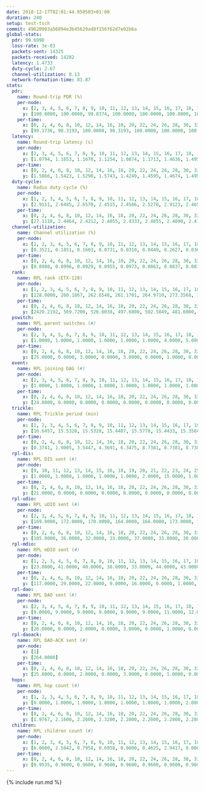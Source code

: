 ```yaml
---
date: 2018-12-17T02:01:44.050503+01:00
duration: 240
setup: test-tsch
commit: 49620903a56894e3b45629ad8f156f62d7e02b6a
global-stats:
  pdr: 99.6998
  loss-rate: 3e-03
  packets-sent: 14325
  packets-received: 14282
  latency: 1.4733
  duty-cycle: 2.67
  channel-utilization: 0.13
  network-formation-time: 83.87
stats:
  pdr:
    name: Round-trip PDR (%)
    per-node:
      x: [2, 3, 4, 5, 6, 7, 8, 9, 10, 11, 12, 13, 14, 15, 16, 17, 18, 19, 20, 21, 22, 23, 24, 25]
      y: [100.0000, 100.0000, 99.8374, 100.0000, 100.0000, 100.0000, 100.0000, 99.8288, 100.0000, 100.0000, 99.6721, 99.8302, 100.0000, 95.8541, 100.0000, 99.6650, 100.0000, 99.4810, 100.0000, 100.0000, 99.6764, 99.5090, 99.6587, 99.8366]
    per-time:
      x: [0, 2, 4, 6, 8, 10, 12, 14, 16, 18, 20, 22, 24, 26, 28, 30, 32, 34, 36, 38, 40, 42, 44, 46, 48, 50, 52, 54, 56, 58, 60, 62, 64, 66, 68, 70, 72, 74, 76, 78, 80, 82, 84, 86, 88, 90, 92, 94, 96, 98, 100, 102, 104, 106, 108, 110, 112, 114, 116, 118, 120, 122, 124, 126, 128, 130, 132, 134, 136, 138, 140, 142, 144, 146, 148, 150, 152, 154, 156, 158, 160, 162, 164, 166, 168, 170, 172, 174, 176, 178, 180, 182, 184, 186, 188, 190, 192, 194, 196, 198, 200, 202, 204, 206, 208, 210, 212, 214, 216, 218, 220, 222, 224, 226, 228, 230, 232, 234, 236, 238, 240]
      y: [99.1736, 98.3193, 100.0000, 98.3193, 100.0000, 100.0000, 100.0000, 100.0000, 100.0000, 100.0000, 100.0000, 100.0000, 100.0000, 100.0000, 90.8333, 90.0000, 96.6387, 100.0000, 100.0000, 100.0000, 100.0000, 100.0000, 99.1667, 100.0000, 98.3333, 100.0000, 100.0000, 100.0000, 100.0000, 99.1667, 100.0000, 100.0000, 100.0000, 100.0000, 100.0000, 100.0000, 100.0000, 100.0000, 98.3333, 100.0000, 100.0000, 100.0000, 100.0000, 100.0000, 100.0000, 100.0000, 100.0000, 100.0000, 98.3333, 100.0000, 100.0000, 100.0000, 100.0000, 100.0000, 100.0000, 100.0000, 100.0000, 100.0000, 100.0000, 100.0000, 100.0000, 100.0000, 100.0000, 100.0000, 100.0000, 100.0000, 100.0000, 100.0000, 100.0000, 100.0000, 100.0000, 99.1667, 100.0000, 100.0000, 100.0000, 100.0000, 100.0000, 100.0000, 99.1667, 100.0000, 100.0000, 100.0000, 100.0000, 100.0000, 100.0000, 100.0000, 100.0000, 100.0000, 100.0000, 100.0000, 100.0000, 100.0000, 100.0000, 100.0000, 100.0000, 100.0000, 100.0000, 100.0000, 100.0000, 100.0000, 100.0000, 100.0000, 100.0000, 100.0000, 100.0000, 100.0000, 100.0000, 100.0000, 100.0000, 99.1667, 100.0000, 100.0000, 100.0000, 100.0000, 100.0000, 100.0000, 100.0000, 100.0000, 100.0000, 100.0000, null]
  latency:
    name: Round-trip latency (s)
    per-node:
      x: [2, 3, 4, 5, 6, 7, 8, 9, 10, 11, 12, 13, 14, 15, 16, 17, 18, 19, 20, 21, 22, 23, 24, 25]
      y: [1.0794, 1.1653, 1.1670, 1.1254, 1.0874, 1.1713, 1.4636, 1.4957, 1.2715, 1.5322, 1.3033, 1.3665, 1.4639, 1.5991, 1.4185, 1.4805, 1.6515, 1.6485, 1.6151, 1.8379, 1.7713, 1.8927, 1.8476, 1.8790]
    per-time:
      x: [0, 2, 4, 6, 8, 10, 12, 14, 16, 18, 20, 22, 24, 26, 28, 30, 32, 34, 36, 38, 40, 42, 44, 46, 48, 50, 52, 54, 56, 58, 60, 62, 64, 66, 68, 70, 72, 74, 76, 78, 80, 82, 84, 86, 88, 90, 92, 94, 96, 98, 100, 102, 104, 106, 108, 110, 112, 114, 116, 118, 120, 122, 124, 126, 128, 130, 132, 134, 136, 138, 140, 142, 144, 146, 148, 150, 152, 154, 156, 158, 160, 162, 164, 166, 168, 170, 172, 174, 176, 178, 180, 182, 184, 186, 188, 190, 192, 194, 196, 198, 200, 202, 204, 206, 208, 210, 212, 214, 216, 218, 220, 222, 224, 226, 228, 230, 232, 234, 236, 238, 240]
      y: [1.5866, 1.5423, 1.5298, 1.5743, 1.4249, 1.4595, 1.4674, 1.4954, 1.4394, 1.4612, 1.5036, 1.5081, 1.6763, 1.5075, 1.4920, 1.5280, 1.6004, 1.4529, 1.5419, 1.5012, 1.5182, 1.5134, 1.5604, 1.5062, 1.4981, 1.5265, 1.4633, 1.4868, 1.5840, 1.4877, 1.5278, 1.5957, 1.4780, 1.5143, 1.5184, 1.5030, 1.5083, 1.5060, 1.5122, 1.5259, 1.5589, 1.5459, 1.4877, 1.4343, 1.4777, 1.4438, 1.4368, 1.4983, 1.4732, 1.4770, 1.4967, 1.4684, 1.4425, 1.5113, 1.4767, 1.5027, 1.5485, 1.5175, 1.4811, 1.4291, 1.4838, 1.4793, 1.5472, 1.5490, 1.4041, 1.4190, 1.4228, 1.4482, 1.3957, 1.4851, 1.4312, 1.4349, 1.4637, 1.4682, 1.4355, 1.4541, 1.4521, 1.4544, 1.4461, 1.4313, 1.4523, 1.4963, 1.4241, 1.4404, 1.4138, 1.4371, 1.4100, 1.4234, 1.4558, 1.4387, 1.3955, 1.4228, 1.3938, 1.4273, 1.4156, 1.3689, 1.4523, 1.4007, 1.4490, 1.4522, 1.4768, 1.4212, 1.4142, 1.4081, 1.4130, 1.4187, 1.4433, 1.4855, 1.4351, 1.4078, 1.4407, 1.4034, 1.4469, 1.5161, 1.4519, 1.4265, 1.4166, 1.4418, 1.4957, 1.3927, null]
  duty-cycle:
    name: Radio duty cycle (%)
    per-node:
      x: [1, 2, 3, 4, 5, 6, 7, 8, 9, 10, 11, 12, 13, 14, 15, 16, 17, 18, 19, 20, 21, 22, 23, 24, 25]
      y: [2.9111, 2.6485, 2.6570, 2.4515, 2.4586, 2.5270, 2.9123, 2.4659, 2.4657, 2.4987, 2.4505, 2.5275, 2.6411, 2.4649, 2.8302, 2.8584, 2.6210, 2.6252, 2.5435, 2.7125, 2.7155, 2.7107, 2.5877, 2.7283, 2.5919]
    per-time:
      x: [0, 2, 4, 6, 8, 10, 12, 14, 16, 18, 20, 22, 24, 26, 28, 30, 32, 34, 36, 38, 40, 42, 44, 46, 48, 50, 52, 54, 56, 58, 60, 62, 64, 66, 68, 70, 72, 74, 76, 78, 80, 82, 84, 86, 88, 90, 92, 94, 96, 98, 100, 102, 104, 106, 108, 110, 112, 114, 116, 118, 120, 122, 124, 126, 128, 130, 132, 134, 136, 138, 140, 142, 144, 146, 148, 150, 152, 154, 156, 158, 160, 162, 164, 166, 168, 170, 172, 174, 176, 178, 180, 182, 184, 186, 188, 190, 192, 194, 196, 198, 200, 202, 204, 206, 208, 210, 212, 214, 216, 218, 220, 222, 224, 226, 228, 230, 232, 234, 236, 238, 240]
      y: [27.1118, 2.4464, 2.4212, 2.4055, 2.4333, 2.4055, 2.4090, 2.4122, 2.4153, 2.4059, 2.3964, 3.1064, 3.0949, 2.7405, 2.4537, 2.4957, 2.5056, 2.4493, 2.4010, 2.4091, 2.4018, 2.3919, 2.3885, 2.4046, 2.4073, 2.4097, 2.3997, 2.3993, 2.4233, 2.4352, 2.4156, 2.4247, 2.4091, 2.3972, 2.4114, 2.4025, 2.4061, 2.4130, 2.3969, 2.4175, 2.4278, 2.4206, 2.4260, 2.4125, 2.4056, 2.4110, 2.3918, 2.4215, 2.4124, 2.4100, 2.4128, 2.4069, 2.4064, 2.3894, 2.4086, 2.4008, 2.4209, 2.4166, 2.4206, 2.4029, 2.4016, 2.4026, 2.4081, 2.4185, 2.4138, 2.3962, 2.3974, 2.3925, 2.4002, 2.3864, 2.4067, 2.3972, 2.3969, 2.3983, 2.3993, 2.3966, 2.4100, 2.3993, 2.3904, 2.4084, 2.3965, 2.4044, 2.4129, 2.3960, 2.3926, 2.4079, 2.4017, 2.3939, 2.4101, 2.3986, 2.3946, 2.4013, 2.3975, 2.4046, 2.4043, 2.3922, 2.3845, 2.3931, 2.3967, 2.4022, 2.4283, 2.4239, 2.4076, 2.3975, 2.3899, 2.4053, 2.3856, 2.4021, 2.4085, 2.4014, 2.3992, 2.3929, 2.3917, 2.4028, 2.4256, 2.4061, 2.4115, 2.4003, 2.4074, 2.4010, null]
  channel-utilization:
    name: Channel utilization (%)
    per-node:
      x: [1, 2, 3, 4, 5, 6, 7, 8, 9, 10, 11, 12, 13, 14, 15, 16, 17, 18, 19, 20, 21, 22, 23, 24, 25]
      y: [0.3521, 0.1851, 0.1603, 0.0731, 0.0310, 0.0449, 0.2627, 0.0362, 0.0374, 0.0830, 0.0335, 0.0333, 0.1213, 0.0341, 0.2683, 0.1563, 0.0939, 0.0979, 0.0397, 0.0459, 0.0423, 0.0445, 0.0317, 0.0305, 0.0315]
    per-time:
      x: [0, 2, 4, 6, 8, 10, 12, 14, 16, 18, 20, 22, 24, 26, 28, 30, 32, 34, 36, 38, 40, 42, 44, 46, 48, 50, 52, 54, 56, 58, 60, 62, 64, 66, 68, 70, 72, 74, 76, 78, 80, 82, 84, 86, 88, 90, 92, 94, 96, 98, 100, 102, 104, 106, 108, 110, 112, 114, 116, 118, 120, 122, 124, 126, 128, 130, 132, 134, 136, 138, 140, 142, 144, 146, 148, 150, 152, 154, 156, 158, 160, 162, 164, 166, 168, 170, 172, 174, 176, 178, 180, 182, 184, 186, 188, 190, 192, 194, 196, 198, 200, 202, 204, 206, 208, 210, 212, 214, 216, 218, 220, 222, 224, 226, 228, 230, 232, 234, 236, 238, 240]
      y: [0.0908, 0.0996, 0.0929, 0.0955, 0.0973, 0.0863, 0.0837, 0.0811, 0.0869, 0.0909, 0.0838, 0.4671, 0.3978, 0.2405, 0.1000, 0.1078, 0.1111, 0.0905, 0.0813, 0.0881, 0.0860, 0.0822, 0.0811, 0.0905, 0.0891, 0.0873, 0.0870, 0.0892, 0.0954, 0.0976, 0.0881, 0.0926, 0.0892, 0.0813, 0.0884, 0.0852, 0.0853, 0.0903, 0.0833, 0.0891, 0.0955, 0.0919, 0.0924, 0.0883, 0.0875, 0.0897, 0.0767, 0.0926, 0.0902, 0.0843, 0.0857, 0.0853, 0.0833, 0.0785, 0.0858, 0.0826, 0.0898, 0.0900, 0.0880, 0.0830, 0.0826, 0.0840, 0.0858, 0.0908, 0.0891, 0.0797, 0.0809, 0.0778, 0.0814, 0.0755, 0.0865, 0.0827, 0.0817, 0.0831, 0.0818, 0.0828, 0.0852, 0.0833, 0.0797, 0.0872, 0.0815, 0.0866, 0.0889, 0.0795, 0.0803, 0.0841, 0.0825, 0.0800, 0.0879, 0.0821, 0.0806, 0.0821, 0.0819, 0.0809, 0.0828, 0.0799, 0.0759, 0.0809, 0.0819, 0.0842, 0.0943, 0.0922, 0.0857, 0.0814, 0.0791, 0.0865, 0.0779, 0.0850, 0.0882, 0.0849, 0.0828, 0.0802, 0.0797, 0.0856, 0.0972, 0.0877, 0.0883, 0.0841, 0.0857, 0.0840, null]
  rank:
    name: RPL rank (ETX-128)
    per-node:
      x: [1, 2, 3, 4, 5, 6, 7, 8, 9, 10, 11, 12, 13, 14, 15, 16, 17, 18, 19, 20, 21, 22, 23, 24, 25]
      y: [128.0000, 260.1867, 262.8548, 261.1701, 264.9710, 273.3568, 301.8257, 435.6680, 522.7633, 394.8519, 463.0492, 396.3580, 446.5697, 532.4694, 7486.9185, 433.8889, 461.2000, 562.6865, 566.0363, 841.9143, 603.1585, 592.3210, 942.3108, 691.8519, 691.2782]
    per-time:
      x: [0, 2, 4, 6, 8, 10, 12, 14, 16, 18, 20, 22, 24, 26, 28, 30, 32, 34, 36, 38, 40, 42, 44, 46, 48, 50, 52, 54, 56, 58, 60, 62, 64, 66, 68, 70, 72, 74, 76, 78, 80, 82, 84, 86, 88, 90, 92, 94, 96, 98, 100, 102, 104, 106, 108, 110, 112, 114, 116, 118, 120, 122, 124, 126, 128, 130, 132, 134, 136, 138, 140, 142, 144, 146, 148, 150, 152, 154, 156, 158, 160, 162, 164, 166, 168, 170, 172, 174, 176, 178, 180, 182, 184, 186, 188, 190, 192, 194, 196, 198, 200, 202, 204, 206, 208, 210, 212, 214, 216, 218, 220, 222, 224, 226, 228, 230, 232, 234, 236, 238, 240]
      y: [2420.2192, 569.7200, 526.6038, 497.6800, 502.5849, 481.6000, 476.0980, 473.7800, 471.7400, 462.2000, 464.5000, 463.2200, 494.1037, 504.4514, 13981.8713, 37227.0565, 3085.8600, 1739.6863, 453.9000, 450.9200, 448.0000, 444.9600, 452.4615, 453.4423, 457.9800, 484.0400, 479.9200, 478.6078, 477.1346, 475.5098, 467.4231, 461.3200, 460.2800, 455.2157, 448.9400, 451.5098, 444.9400, 443.9200, 445.1000, 480.1923, 469.1569, 472.8200, 470.8431, 466.1373, 460.6800, 464.9020, 456.9200, 497.4259, 476.3462, 471.5600, 468.1800, 451.4000, 444.9800, 444.1800, 449.6078, 445.0000, 448.0400, 445.0800, 447.4510, 453.7692, 450.0392, 447.6200, 448.4800, 450.4600, 452.5192, 443.9608, 440.2941, 437.9600, 430.1200, 430.2000, 433.3600, 436.9808, 434.8654, 425.2157, 427.8000, 429.9000, 432.3400, 433.2000, 432.6078, 437.3529, 432.3400, 442.0755, 433.5200, 432.3800, 430.5800, 431.2200, 432.0200, 430.5800, 437.3137, 432.9608, 429.3400, 429.6600, 429.8800, 428.3600, 427.9400, 432.5200, 431.0000, 430.4000, 428.9000, 429.0400, 453.7778, 444.2941, 437.9000, 445.8000, 443.2000, 445.3400, 445.3846, 442.5200, 452.9074, 441.6600, 447.5882, 444.9000, 446.4400, 446.9600, 452.5882, 441.9259, 441.6078, 438.7800, 435.8200, 434.0600, null]
  pswitch:
    name: RPL parent switches (#)
    per-node:
      x: [2, 3, 4, 5, 6, 7, 8, 9, 10, 11, 12, 13, 14, 15, 16, 17, 18, 19, 20, 21, 22, 23, 24, 25]
      y: [1.0000, 1.0000, 1.0000, 1.0000, 1.0000, 1.0000, 4.0000, 5.0000, 3.0000, 4.0000, 3.0000, 4.0000, 5.0000, 8.0000, 3.0000, 5.0000, 12.0000, 8.0000, 5.0000, 6.0000, 4.0000, 11.0000, 4.0000, 8.0000]
    per-time:
      x: [0, 2, 4, 6, 8, 10, 12, 14, 16, 18, 20, 22, 24, 26, 28, 30, 32, 34, 36, 38, 40, 42, 44, 46, 48, 50, 52, 54, 56, 58, 60, 62, 64, 66, 68, 70, 72, 74, 76, 78, 80, 82, 84, 86, 88, 90, 92, 94, 96, 98, 100, 102, 104, 106, 108, 110, 112, 114, 116, 118, 120, 122, 124, 126, 128, 130, 132, 134, 136, 138, 140, 142, 144, 146, 148, 150, 152, 154, 156, 158, 160, 162, 164, 166, 168, 170, 172, 174, 176, 178, 180, 182, 184, 186, 188, 190, 192, 194, 196, 198, 200, 202, 204, 206, 208, 210, 212, 214, 216, 218, 220, 222, 224, 226, 228, 230, 232]
      y: [25.0000, 0.0000, 3.0000, 0.0000, 3.0000, 0.0000, 1.0000, 0.0000, 0.0000, 0.0000, 0.0000, 0.0000, 1.0000, 3.0000, 2.0000, 6.0000, 0.0000, 1.0000, 0.0000, 0.0000, 0.0000, 0.0000, 2.0000, 2.0000, 0.0000, 0.0000, 0.0000, 1.0000, 2.0000, 1.0000, 2.0000, 0.0000, 0.0000, 1.0000, 0.0000, 1.0000, 0.0000, 0.0000, 0.0000, 2.0000, 1.0000, 0.0000, 1.0000, 1.0000, 0.0000, 1.0000, 0.0000, 4.0000, 2.0000, 0.0000, 0.0000, 0.0000, 0.0000, 0.0000, 1.0000, 0.0000, 0.0000, 0.0000, 1.0000, 2.0000, 1.0000, 0.0000, 0.0000, 0.0000, 2.0000, 1.0000, 1.0000, 0.0000, 0.0000, 0.0000, 0.0000, 2.0000, 2.0000, 1.0000, 0.0000, 0.0000, 0.0000, 0.0000, 1.0000, 1.0000, 0.0000, 3.0000, 0.0000, 0.0000, 0.0000, 0.0000, 0.0000, 0.0000, 1.0000, 1.0000, 0.0000, 0.0000, 0.0000, 0.0000, 0.0000, 0.0000, 0.0000, 0.0000, 0.0000, 0.0000, 4.0000, 1.0000, 0.0000, 0.0000, 0.0000, 0.0000, 2.0000, 0.0000, 4.0000, 0.0000, 1.0000, 0.0000, 0.0000, 0.0000, 1.0000, 4.0000, 1.0000]
  event:
    name: RPL joining DAG (#)
    per-node:
      x: [2, 3, 4, 5, 6, 7, 8, 9, 10, 11, 12, 13, 14, 15, 16, 17, 18, 19, 20, 21, 22, 23, 24, 25]
      y: [1.0000, 1.0000, 1.0000, 1.0000, 1.0000, 1.0000, 1.0000, 1.0000, 1.0000, 1.0000, 1.0000, 1.0000, 1.0000, 2.0000, 1.0000, 1.0000, 1.0000, 1.0000, 1.0000, 1.0000, 1.0000, 1.0000, 1.0000, 1.0000]
    per-time:
      x: [0, 2, 4, 6, 8, 10, 12, 14, 16, 18, 20, 22, 24, 26, 28, 30, 32, 34]
      y: [24.0000, 0.0000, 0.0000, 0.0000, 0.0000, 0.0000, 0.0000, 0.0000, 0.0000, 0.0000, 0.0000, 0.0000, 0.0000, 0.0000, 0.0000, 0.0000, 0.0000, 1.0000]
  trickle:
    name: RPL Trickle period (min)
    per-node:
      x: [1, 2, 3, 4, 5, 6, 7, 8, 9, 10, 11, 12, 13, 14, 15, 16, 17, 18, 19, 20, 21, 22, 23, 24, 25]
      y: [16.6457, 15.5328, 15.5328, 15.4487, 15.5778, 15.4433, 15.3560, 15.6096, 15.3817, 15.6024, 15.3790, 15.3634, 15.3642, 15.3723, 15.3747, 15.3825, 15.3009, 15.2758, 15.2213, 15.3096, 15.1868, 15.2833, 16.5608, 16.5843, 16.5497]
    per-time:
      x: [0, 2, 4, 6, 8, 10, 12, 14, 16, 18, 20, 22, 24, 26, 28, 30, 32, 34, 36, 38, 40, 42, 44, 46, 48, 50, 52, 54, 56, 58, 60, 62, 64, 66, 68, 70, 72, 74, 76, 78, 80, 82, 84, 86, 88, 90, 92, 94, 96, 98, 100, 102, 104, 106, 108, 110, 112, 114, 116, 118, 120, 122, 124, 126, 128, 130, 132, 134, 136, 138, 140, 142, 144, 146, 148, 150, 152, 154, 156, 158, 160, 162, 164, 166, 168, 170, 172, 174, 176, 178, 180, 182, 184, 186, 188, 190, 192, 194, 196, 198, 200, 202, 204, 206, 208, 210, 212, 214, 216, 218, 220, 222, 224, 226, 228, 230, 232, 234, 236, 238, 240]
      y: [0.3741, 1.9005, 3.5447, 4.3691, 6.3475, 8.7381, 8.7381, 8.7381, 9.2624, 17.4763, 17.4763, 17.4763, 17.4763, 17.4763, 13.3435, 1.7937, 3.2495, 3.7614, 5.1337, 6.4225, 7.3400, 9.0003, 10.2505, 10.0825, 11.0100, 14.8548, 17.4763, 17.4763, 17.4763, 17.4763, 17.4763, 17.4763, 17.4763, 17.4763, 17.4763, 17.4763, 17.4763, 17.4763, 17.4763, 17.4763, 17.4763, 17.4763, 17.4763, 17.4763, 17.4763, 17.4763, 17.4763, 17.4763, 17.4763, 17.4763, 17.4763, 17.4763, 17.4763, 17.4763, 17.4763, 17.4763, 17.4763, 17.4763, 17.4763, 17.4763, 17.4763, 17.4763, 17.4763, 17.4763, 17.4763, 17.4763, 17.4763, 17.4763, 17.4763, 17.4763, 17.4763, 17.4763, 17.4763, 17.4763, 17.4763, 17.4763, 17.4763, 17.4763, 17.4763, 17.4763, 17.4763, 17.4763, 17.4763, 17.4763, 17.4763, 17.4763, 17.4763, 17.4763, 17.4763, 17.4763, 17.4763, 17.4763, 17.4763, 17.4763, 17.4763, 17.4763, 17.4763, 17.4763, 17.4763, 17.4763, 17.4763, 17.4763, 17.4763, 17.4763, 17.4763, 17.4763, 17.4763, 17.4763, 17.4763, 17.4763, 17.4763, 17.4763, 17.4763, 17.4763, 17.4763, 17.4763, 17.4763, 17.4763, 17.4763, 17.4763, null]
  rpl-dis:
    name: RPL DIS sent (#)
    per-node:
      x: [9, 10, 11, 12, 13, 14, 15, 16, 18, 19, 20, 21, 22, 23, 24, 25]
      y: [1.0000, 1.0000, 1.0000, 1.0000, 1.0000, 2.0000, 15.0000, 1.0000, 1.0000, 1.0000, 2.0000, 1.0000, 2.0000, 1.0000, 3.0000, 1.0000]
    per-time:
      x: [0, 2, 4, 6, 8, 10, 12, 14, 16, 18, 20, 22, 24, 26, 28, 30, 32, 34]
      y: [21.0000, 0.0000, 0.0000, 0.0000, 0.0000, 0.0000, 0.0000, 0.0000, 0.0000, 0.0000, 0.0000, 0.0000, 2.0000, 1.0000, 4.0000, 3.0000, 3.0000, 1.0000]
  rpl-udio:
    name: RPL uDIO sent (#)
    per-node:
      x: [2, 3, 4, 5, 6, 7, 8, 9, 10, 11, 12, 13, 14, 15, 16, 17, 18, 19, 20, 21, 22, 23, 24, 25]
      y: [169.0000, 172.0000, 170.0000, 164.0000, 166.0000, 173.0000, 161.0000, 163.0000, 157.0000, 165.0000, 163.0000, 156.0000, 170.0000, 181.0000, 156.0000, 164.0000, 172.0000, 164.0000, 164.0000, 172.0000, 172.0000, 163.0000, 169.0000, 164.0000]
    per-time:
      x: [0, 2, 4, 6, 8, 10, 12, 14, 16, 18, 20, 22, 24, 26, 28, 30, 32, 34, 36, 38, 40, 42, 44, 46, 48, 50, 52, 54, 56, 58, 60, 62, 64, 66, 68, 70, 72, 74, 76, 78, 80, 82, 84, 86, 88, 90, 92, 94, 96, 98, 100, 102, 104, 106, 108, 110, 112, 114, 116, 118, 120, 122, 124, 126, 128, 130, 132, 134, 136, 138, 140, 142, 144, 146, 148, 150, 152, 154, 156, 158, 160, 162, 164, 166, 168, 170, 172, 174, 176, 178, 180, 182, 184, 186, 188, 190, 192, 194, 196, 198, 200, 202, 204, 206, 208, 210, 212, 214, 216, 218, 220, 222, 224, 226, 228, 230, 232, 234, 236, 238, 240]
      y: [105.0000, 36.0000, 32.0000, 33.0000, 37.0000, 33.0000, 30.0000, 32.0000, 31.0000, 33.0000, 34.0000, 30.0000, 41.0000, 40.0000, 36.0000, 44.0000, 33.0000, 39.0000, 31.0000, 39.0000, 29.0000, 32.0000, 34.0000, 36.0000, 33.0000, 30.0000, 32.0000, 30.0000, 32.0000, 30.0000, 40.0000, 28.0000, 34.0000, 26.0000, 36.0000, 26.0000, 33.0000, 30.0000, 32.0000, 38.0000, 33.0000, 34.0000, 34.0000, 32.0000, 27.0000, 34.0000, 34.0000, 41.0000, 30.0000, 34.0000, 31.0000, 30.0000, 33.0000, 33.0000, 29.0000, 31.0000, 38.0000, 32.0000, 25.0000, 37.0000, 33.0000, 36.0000, 31.0000, 29.0000, 34.0000, 31.0000, 32.0000, 30.0000, 35.0000, 30.0000, 31.0000, 28.0000, 32.0000, 30.0000, 33.0000, 27.0000, 33.0000, 30.0000, 30.0000, 33.0000, 36.0000, 30.0000, 31.0000, 32.0000, 33.0000, 35.0000, 31.0000, 28.0000, 35.0000, 33.0000, 33.0000, 31.0000, 32.0000, 42.0000, 27.0000, 37.0000, 25.0000, 34.0000, 33.0000, 31.0000, 35.0000, 36.0000, 32.0000, 30.0000, 30.0000, 36.0000, 30.0000, 34.0000, 34.0000, 32.0000, 31.0000, 34.0000, 28.0000, 32.0000, 35.0000, 32.0000, 32.0000, 32.0000, 29.0000, 34.0000, 3.0000]
  rpl-mdio:
    name: RPL mDIO sent (#)
    per-node:
      x: [1, 2, 3, 4, 5, 6, 7, 8, 9, 10, 11, 12, 13, 14, 15, 16, 17, 18, 19, 20, 21, 22, 23, 24, 25]
      y: [23.0000, 41.0000, 40.0000, 38.0000, 33.0000, 44.0000, 43.0000, 27.0000, 43.0000, 31.0000, 35.0000, 46.0000, 51.0000, 50.0000, 34.0000, 42.0000, 50.0000, 50.0000, 50.0000, 48.0000, 47.0000, 46.0000, 20.0000, 20.0000, 20.0000]
    per-time:
      x: [0, 2, 4, 6, 8, 10, 12, 14, 16, 18, 20, 22, 24, 26, 28, 30, 32, 34, 36, 38, 40, 42, 44, 46, 48, 50, 52, 54, 56, 58, 60, 62, 64, 66, 68, 70, 72, 74, 76, 78, 80, 82, 84, 86, 88, 90, 92, 94, 96, 98, 100, 102, 104, 106, 108, 110, 112, 114, 116, 118, 120, 122, 124, 126, 128, 130, 132, 134, 136, 138, 140, 142, 144, 146, 148, 150, 152, 154, 156, 158, 160, 162, 164, 166, 168, 170, 172, 174, 176, 178, 180, 182, 184, 186, 188, 190, 192, 194, 196, 198, 200, 202, 204, 206, 208, 210, 212, 214, 216, 218, 220, 222, 224, 226, 228, 230, 232, 234, 236, 238, 240]
      y: [117.0000, 29.0000, 22.0000, 9.0000, 16.0000, 0.0000, 1.0000, 12.0000, 10.0000, 2.0000, 0.0000, 0.0000, 1.0000, 4.0000, 24.0000, 154.0000, 156.0000, 78.0000, 18.0000, 9.0000, 11.0000, 7.0000, 0.0000, 8.0000, 10.0000, 5.0000, 2.0000, 0.0000, 0.0000, 0.0000, 5.0000, 7.0000, 5.0000, 4.0000, 4.0000, 0.0000, 0.0000, 0.0000, 2.0000, 7.0000, 7.0000, 3.0000, 5.0000, 1.0000, 0.0000, 0.0000, 1.0000, 2.0000, 5.0000, 6.0000, 5.0000, 5.0000, 1.0000, 0.0000, 0.0000, 1.0000, 5.0000, 4.0000, 4.0000, 6.0000, 4.0000, 1.0000, 0.0000, 0.0000, 2.0000, 3.0000, 8.0000, 4.0000, 6.0000, 2.0000, 0.0000, 0.0000, 0.0000, 2.0000, 6.0000, 4.0000, 9.0000, 3.0000, 1.0000, 0.0000, 0.0000, 0.0000, 1.0000, 9.0000, 4.0000, 7.0000, 4.0000, 0.0000, 0.0000, 0.0000, 0.0000, 5.0000, 5.0000, 10.0000, 5.0000, 0.0000, 0.0000, 0.0000, 0.0000, 1.0000, 4.0000, 10.0000, 4.0000, 5.0000, 1.0000, 0.0000, 0.0000, 0.0000, 0.0000, 4.0000, 8.0000, 7.0000, 4.0000, 2.0000, 0.0000, 0.0000, 1.0000, 2.0000, 8.0000, 5.0000, 1.0000]
  rpl-dao:
    name: RPL DAO sent (#)
    per-node:
      x: [2, 3, 4, 5, 6, 7, 8, 9, 10, 11, 12, 13, 14, 15, 16, 17, 18, 19, 20, 21, 22, 23, 24, 25]
      y: [9.0000, 9.0000, 9.0000, 9.0000, 9.0000, 9.0000, 11.0000, 12.0000, 10.0000, 10.0000, 10.0000, 11.0000, 11.0000, 14.0000, 12.0000, 11.0000, 14.0000, 13.0000, 12.0000, 12.0000, 12.0000, 16.0000, 10.0000, 14.0000]
    per-time:
      x: [0, 2, 4, 6, 8, 10, 12, 14, 16, 18, 20, 22, 24, 26, 28, 30, 32, 34, 36, 38, 40, 42, 44, 46, 48, 50, 52, 54, 56, 58, 60, 62, 64, 66, 68, 70, 72, 74, 76, 78, 80, 82, 84, 86, 88, 90, 92, 94, 96, 98, 100, 102, 104, 106, 108, 110, 112, 114, 116, 118, 120, 122, 124, 126, 128, 130, 132, 134, 136, 138, 140, 142, 144, 146, 148, 150, 152, 154, 156, 158, 160, 162, 164, 166, 168, 170, 172, 174, 176, 178, 180, 182, 184, 186, 188, 190, 192, 194, 196, 198, 200, 202, 204, 206, 208, 210, 212, 214, 216, 218, 220, 222, 224, 226, 228, 230, 232, 234, 236]
      y: [26.0000, 0.0000, 2.0000, 0.0000, 3.0000, 0.0000, 1.0000, 0.0000, 0.0000, 0.0000, 0.0000, 0.0000, 2.0000, 3.0000, 19.0000, 7.0000, 0.0000, 1.0000, 0.0000, 0.0000, 1.0000, 0.0000, 2.0000, 2.0000, 0.0000, 0.0000, 0.0000, 2.0000, 12.0000, 6.0000, 3.0000, 0.0000, 0.0000, 1.0000, 0.0000, 1.0000, 1.0000, 1.0000, 0.0000, 2.0000, 1.0000, 2.0000, 6.0000, 8.0000, 3.0000, 1.0000, 0.0000, 5.0000, 2.0000, 0.0000, 0.0000, 1.0000, 0.0000, 0.0000, 1.0000, 0.0000, 4.0000, 9.0000, 4.0000, 3.0000, 1.0000, 2.0000, 3.0000, 0.0000, 2.0000, 2.0000, 1.0000, 0.0000, 0.0000, 0.0000, 1.0000, 9.0000, 6.0000, 4.0000, 1.0000, 0.0000, 2.0000, 0.0000, 2.0000, 3.0000, 0.0000, 3.0000, 0.0000, 0.0000, 1.0000, 4.0000, 5.0000, 4.0000, 3.0000, 1.0000, 1.0000, 0.0000, 1.0000, 4.0000, 0.0000, 1.0000, 0.0000, 0.0000, 0.0000, 2.0000, 12.0000, 3.0000, 3.0000, 1.0000, 0.0000, 1.0000, 2.0000, 1.0000, 5.0000, 0.0000, 1.0000, 0.0000, 0.0000, 1.0000, 9.0000, 9.0000, 3.0000, 0.0000, 1.0000]
  rpl-daoack:
    name: RPL DAO-ACK sent (#)
    per-node:
      x: [1]
      y: [264.0000]
    per-time:
      x: [0, 2, 4, 6, 8, 10, 12, 14, 16, 18, 20, 22, 24, 26, 28, 30, 32, 34, 36, 38, 40, 42, 44, 46, 48, 50, 52, 54, 56, 58, 60, 62, 64, 66, 68, 70, 72, 74, 76, 78, 80, 82, 84, 86, 88, 90, 92, 94, 96, 98, 100, 102, 104, 106, 108, 110, 112, 114, 116, 118, 120, 122, 124, 126, 128, 130, 132, 134, 136, 138, 140, 142, 144, 146, 148, 150, 152, 154, 156, 158, 160, 162, 164, 166, 168, 170, 172, 174, 176, 178, 180, 182, 184, 186, 188, 190, 192, 194, 196, 198, 200, 202, 204, 206, 208, 210, 212, 214, 216, 218, 220, 222, 224, 226, 228, 230, 232, 234, 236]
      y: [25.0000, 0.0000, 2.0000, 0.0000, 3.0000, 0.0000, 1.0000, 0.0000, 0.0000, 0.0000, 0.0000, 0.0000, 2.0000, 3.0000, 18.0000, 6.0000, 0.0000, 1.0000, 0.0000, 0.0000, 1.0000, 0.0000, 2.0000, 2.0000, 0.0000, 0.0000, 0.0000, 2.0000, 12.0000, 7.0000, 2.0000, 0.0000, 0.0000, 1.0000, 0.0000, 1.0000, 1.0000, 1.0000, 0.0000, 2.0000, 1.0000, 2.0000, 6.0000, 8.0000, 3.0000, 1.0000, 0.0000, 5.0000, 2.0000, 0.0000, 0.0000, 1.0000, 0.0000, 1.0000, 0.0000, 0.0000, 4.0000, 9.0000, 4.0000, 3.0000, 1.0000, 2.0000, 3.0000, 0.0000, 2.0000, 2.0000, 1.0000, 0.0000, 0.0000, 0.0000, 1.0000, 9.0000, 6.0000, 4.0000, 1.0000, 0.0000, 2.0000, 0.0000, 2.0000, 3.0000, 0.0000, 3.0000, 0.0000, 0.0000, 1.0000, 4.0000, 5.0000, 4.0000, 3.0000, 1.0000, 1.0000, 0.0000, 1.0000, 4.0000, 0.0000, 1.0000, 0.0000, 0.0000, 0.0000, 2.0000, 12.0000, 3.0000, 3.0000, 1.0000, 0.0000, 1.0000, 2.0000, 1.0000, 5.0000, 0.0000, 1.0000, 0.0000, 0.0000, 1.0000, 8.0000, 9.0000, 2.0000, 0.0000, 1.0000]
  hops:
    name: RPL hop count (#)
    per-node:
      x: [1, 2, 3, 4, 5, 6, 7, 8, 9, 10, 11, 12, 13, 14, 15, 16, 17, 18, 19, 20, 21, 22, 23, 24, 25]
      y: [0.0000, 1.0000, 1.0000, 1.0000, 1.0000, 1.0000, 1.0000, 2.0000, 2.4625, 2.0000, 2.2958, 2.0000, 2.0000, 3.0000, 2.9000, 2.0000, 2.0000, 3.0000, 2.9792, 3.0921, 3.0209, 3.1130, 4.0000, 4.0000, 4.0000]
    per-time:
      x: [0, 2, 4, 6, 8, 10, 12, 14, 16, 18, 20, 22, 24, 26, 28, 30, 32, 34, 36, 38, 40, 42, 44, 46, 48, 50, 52, 54, 56, 58, 60, 62, 64, 66, 68, 70, 72, 74, 76, 78, 80, 82, 84, 86, 88, 90, 92, 94, 96, 98, 100, 102, 104, 106, 108, 110, 112, 114, 116, 118, 120, 122, 124, 126, 128, 130, 132, 134, 136, 138, 140, 142, 144, 146, 148, 150, 152, 154, 156, 158, 160, 162, 164, 166, 168, 170, 172, 174, 176, 178, 180, 182, 184, 186, 188, 190, 192, 194, 196, 198, 200, 202, 204, 206, 208, 210, 212, 214, 216, 218, 220, 222, 224, 226, 228, 230, 232, 234, 236, 238]
      y: [1.9767, 2.1600, 2.2600, 2.3200, 2.2800, 2.2800, 2.2800, 2.2800, 2.2800, 2.2800, 2.2800, 2.2800, 2.2800, 2.2400, 2.2800, 2.2400, 2.2000, 2.2800, 2.2800, 2.2800, 2.2800, 2.2800, 2.2400, 2.2400, 2.2400, 2.2400, 2.2400, 2.2400, 2.2200, 2.2000, 2.2000, 2.2000, 2.2000, 2.2200, 2.2400, 2.2400, 2.2400, 2.2400, 2.2400, 2.2400, 2.2400, 2.2400, 2.2400, 2.2400, 2.2400, 2.2400, 2.2400, 2.2400, 2.2400, 2.2400, 2.2400, 2.2400, 2.2400, 2.2400, 2.2400, 2.2400, 2.2400, 2.2400, 2.2400, 2.2400, 2.2400, 2.2400, 2.2400, 2.2400, 2.2400, 2.2400, 2.2400, 2.2400, 2.2400, 2.2400, 2.2400, 2.2400, 2.2400, 2.2400, 2.2400, 2.2400, 2.2400, 2.2400, 2.2400, 2.2400, 2.2400, 2.2200, 2.2400, 2.2400, 2.2400, 2.2400, 2.2400, 2.2400, 2.2400, 2.2200, 2.2000, 2.2000, 2.2000, 2.2000, 2.2000, 2.2000, 2.2000, 2.2000, 2.2000, 2.2000, 2.2000, 2.2000, 2.2000, 2.2000, 2.2000, 2.2000, 2.2000, 2.2000, 2.2200, 2.2400, 2.2400, 2.2400, 2.2400, 2.2400, 2.2400, 2.2200, 2.2000, 2.2000, 2.2000, 2.2000]
  children:
    name: RPL children count (#)
    per-node:
      x: [1, 2, 3, 4, 5, 6, 7, 8, 9, 10, 11, 12, 13, 14, 15, 16, 17, 18, 19, 20, 21, 22, 23, 24, 25]
      y: [6.0000, 2.5042, 0.7958, 0.6958, 0.0000, 0.4625, 2.9417, 0.0000, 0.0000, 1.6208, 0.0000, 0.0000, 1.6792, 0.0417, 0.2542, 2.7866, 0.9458, 2.1292, 0.1500, 0.4184, 0.1674, 0.3933, 0.0000, 0.0000, 0.0000]
    per-time:
      x: [0, 2, 4, 6, 8, 10, 12, 14, 16, 18, 20, 22, 24, 26, 28, 30, 32, 34, 36, 38, 40, 42, 44, 46, 48, 50, 52, 54, 56, 58, 60, 62, 64, 66, 68, 70, 72, 74, 76, 78, 80, 82, 84, 86, 88, 90, 92, 94, 96, 98, 100, 102, 104, 106, 108, 110, 112, 114, 116, 118, 120, 122, 124, 126, 128, 130, 132, 134, 136, 138, 140, 142, 144, 146, 148, 150, 152, 154, 156, 158, 160, 162, 164, 166, 168, 170, 172, 174, 176, 178, 180, 182, 184, 186, 188, 190, 192, 194, 196, 198, 200, 202, 204, 206, 208, 210, 212, 214, 216, 218, 220, 222, 224, 226, 228, 230, 232, 234, 236, 238]
      y: [0.9535, 0.9600, 0.9600, 0.9600, 0.9600, 0.9600, 0.9600, 0.9600, 0.9600, 0.9600, 0.9600, 0.9600, 0.9600, 0.9600, 0.9600, 0.9600, 0.9600, 0.9600, 0.9600, 0.9600, 0.9600, 0.9600, 0.9600, 0.9600, 0.9600, 0.9600, 0.9600, 0.9600, 0.9600, 0.9600, 0.9600, 0.9600, 0.9600, 0.9600, 0.9600, 0.9600, 0.9600, 0.9600, 0.9600, 0.9600, 0.9600, 0.9600, 0.9600, 0.9600, 0.9600, 0.9600, 0.9600, 0.9600, 0.9600, 0.9600, 0.9600, 0.9600, 0.9600, 0.9600, 0.9600, 0.9600, 0.9600, 0.9600, 0.9600, 0.9600, 0.9600, 0.9600, 0.9600, 0.9600, 0.9600, 0.9600, 0.9600, 0.9600, 0.9600, 0.9600, 0.9600, 0.9600, 0.9600, 0.9600, 0.9600, 0.9600, 0.9600, 0.9600, 0.9600, 0.9600, 0.9600, 0.9600, 0.9600, 0.9600, 0.9600, 0.9600, 0.9600, 0.9600, 0.9600, 0.9600, 0.9600, 0.9600, 0.9600, 0.9600, 0.9600, 0.9600, 0.9600, 0.9600, 0.9600, 0.9600, 0.9600, 0.9600, 0.9600, 0.9600, 0.9600, 0.9600, 0.9600, 0.9600, 0.9600, 0.9600, 0.9600, 0.9600, 0.9600, 0.9600, 0.9600, 0.9600, 0.9600, 0.9600, 0.9600, 0.9600]
---
```


{% include run.md %}

